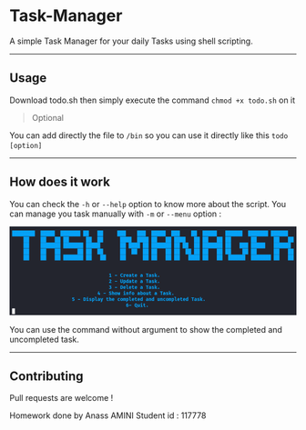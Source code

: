 # Task-Manager

A simple Task Manager for your daily Tasks using shell scripting.

----
## Usage

Download todo.sh then simply execute the command `chmod +x todo.sh` on it

> Optional

You can add directly the file to `/bin` so you can use it directly like this `todo [option]`

---
## How does it work

You can check the `-h` or `--help` option to know more about the script.
You can manage you task manually with `-m` or `--menu` option :


![Image](Menu_todo.png)


You can use the command without argument to show the completed and uncompleted task.

---
## Contributing

Pull requests are welcome !


Homework done by Anass AMINI
Student id : 117778

